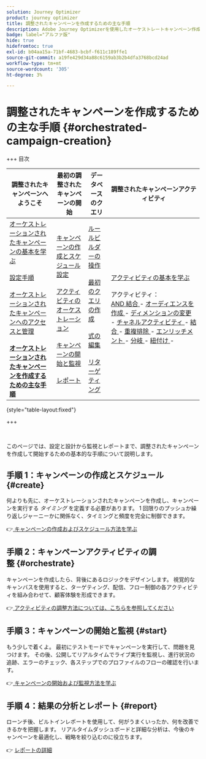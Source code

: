 ```yaml
---
solution: Journey Optimizer
product: journey optimizer
title: 調整されたキャンペーンを作成するための主な手順
description: Adobe Journey Optimizerを使用したオーケストレートキャンペーン作成の主な原則について説明します
badge: label="アルファ版"
hide: true
hidefromtoc: true
exl-id: b04aa15a-71bf-4683-bcbf-f611c189ffe1
source-git-commit: a19fe429d34a88c6159ab3b2b4dfa3768bcd24ad
workflow-type: tm+mt
source-wordcount: '305'
ht-degree: 3%

---
```



# 調整されたキャンペーンを作成するための主な手順 {#orchestrated-campaign-creation}

+++ 目次

| 調整されたキャンペーンへようこそ | 最初の調整されたキャンペーンの開始 | データベースのクエリ | 調整されたキャンペーンアクティビティ |
|---|---|---|---|
| [ オーケストレーションされたキャンペーンの基本を学ぶ ](gs-orchestrated-campaigns.md)<br/><br/>[ 設定手順 ](configuration-steps.md)<br/><br/>[ オーケストレーションされたキャンペーンへのアクセスと管理 ](access-manage-orchestrated-campaigns.md)<br/><br/><b>[ オーケストレーションされたキャンペーンを作成するための主な手順 ](gs-campaign-creation.md)</b> | [ キャンペーンの作成とスケジュール設定 ](create-orchestrated-campaign.md)<br/><br/>[ アクティビティのオーケストレーション ](orchestrate-activities.md)<br/><br/>[ キャンペーンの開始と監視 ](start-monitor-campaigns.md)<br/><br/>[ レポート ](reporting-campaigns.md) | [ ルールビルダーの操作 ](orchestrated-rule-builder.md)<br/><br/>[ 最初のクエリの作成 ](build-query.md)<br/><br/>[ 式の編集 ](edit-expressions.md)<br/><br/>[ リターゲティング ](retarget.md) | [ アクティビティの基本を学ぶ ](activities/about-activities.md)<br/><br/> アクティビティ：<br/>[AND 結合 ](activities/and-join.md) - [ オーディエンスを作成 ](activities/build-audience.md) - [ ディメンションの変更 ](activities/change-dimension.md) - [ チャネルアクティビティ ](activities/channels.md) - [ 結合 ](activities/combine.md) - [ 重複排除 ](activities/deduplication.md) - [ エンリッチメント ](activities/enrichment.md) - [ 分岐 ](activities/fork.md) - [ 紐付け ](activities/reconciliation.md) [ ](activities/save-audience.md) [ ](activities/split.md) [ ](activities/wait.md) - |

{style="table-layout:fixed"}

+++

<br/>

このページでは、設定と設計から監視とレポートまで、調整されたキャンペーンを作成して開始するための基本的な手順について説明します。

<!--
<table style="table-layout:fixed"><tr style="border: 0; text-align: center;" >
<td><a href="#create"><img alt="Create & schedule your campaign" src="../../channels/assets/do-not-localize/email.png"></a><br/><a href="#create"><strong>Create & schedule your campaign</strong></a></td>
<td><a href="#orchestrate"><img alt="Orchestrate campaign activities" src="../../channels/assets/do-not-localize/sms.png"></a><br/><a href="#orchestrate"><strong>Orchestrate campaign activities</strong></a></td>
<td><a href="#start"><img alt="Start & monitor your campaign" src="../../channels/assets/do-not-localize/push.png"></a><a href="#start"><strong>Start & monitor your campaign</strong></a></td>
<td><a href="#report"><img alt="Analyze & report on results" src="../../channels/assets/do-not-localize/push.png"></a><a href="#report"><strong>Analyze & report on results</strong></a></td>
</tr></table>-->



## 手順 1：キャンペーンの作成とスケジュール {#create}

何よりも先に、オーケストレーションされたキャンペーンを作成し、キャンペーンを実行する *タイミング* を定義する必要があります。 1 回限りのプッシュか繰り返しジャーニーかに関係なく、タイミングと頻度を完全に制御できます。

👉[ キャンペーンの作成およびスケジュール方法を学ぶ ](../orchestrated/create-orchestrated-campaign.md)

## 手順 2：キャンペーンアクティビティの調整 {#orchestrate}

キャンペーンを作成したら、背後にあるロジックをデザインします。 視覚的なキャンバスを使用すると、ターゲティング、配信、フロー制御の各アクティビティを組み合わせて、顧客体験を形成できます。

👉[ アクティビティの調整方法については、こちらを参照してください ](../orchestrated/orchestrate-activities.md)

## 手順 3：キャンペーンの開始と監視 {#start}

もう少しで着くよ。 最初にテストモードでキャンペーンを実行して、問題を見つけます。 その後、公開してリアルタイムでライブ実行を監視し、進行状況の追跡、エラーのチェック、各ステップでのプロファイルのフローの確認を行います。

👉[ キャンペーンの開始および監視方法を学ぶ ](../orchestrated/start-monitor-campaigns.md)

## 手順 4：結果の分析とレポート {#report}

ローンチ後、ビルトインレポートを使用して、何がうまくいったか、何を改善できるかを把握します。 リアルタイムダッシュボードと詳細な分析は、今後のキャンペーンを最適化し、戦略を絞り込むのに役立ちます。

👉 [ レポートの詳細 ](../orchestrated/reporting-campaigns.md)
